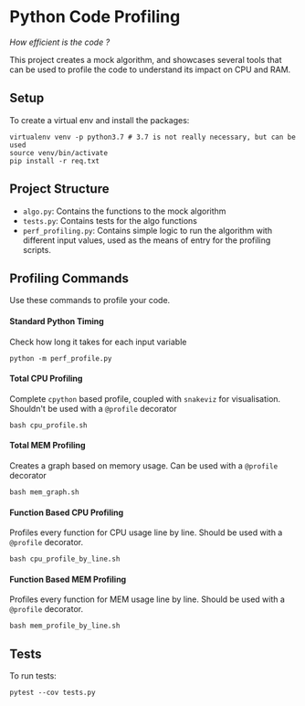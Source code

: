 # Python Code Profiling

_How efficient is the code ?_

This project creates a mock algorithm, and showcases several tools that can be used to profile
the code to understand its impact on CPU and RAM.


## Setup

To create a virtual env and install the packages:

```shell script
virtualenv venv -p python3.7 # 3.7 is not really necessary, but can be used
source venv/bin/activate
pip install -r req.txt
```


## Project Structure

- `algo.py`: Contains the functions to the mock algorithm
- `tests.py`: Contains tests for the algo functions
- `perf_profiling.py`: Contains simple logic to run the algorithm with different 
input values, used as the means of entry for the profiling scripts.

## Profiling Commands

Use these commands to profile your code.

#### Standard Python Timing

Check how long it takes for each input variable

```shell script
python -m perf_profile.py
```


#### Total CPU Profiling

Complete `cpython` based profile, coupled with `snakeviz` for visualisation. Shouldn't be used 
with a `@profile` decorator

```shell script
bash cpu_profile.sh
```


#### Total MEM Profiling 

Creates a graph based on memory usage. Can be used with a `@profile` decorator

```shell script
bash mem_graph.sh
```

#### Function Based CPU Profiling 

Profiles every function for CPU usage line by line. Should be used with a `@profile` decorator.

```shell script
bash cpu_profile_by_line.sh
```

#### Function Based MEM Profiling 

Profiles every function for MEM usage line by line. Should be used with a `@profile` decorator.

```shell script
bash mem_profile_by_line.sh
```

## Tests

To run tests:

```shell script
pytest --cov tests.py
```

